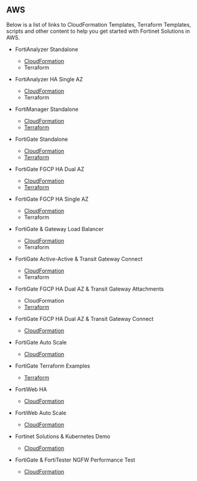 ## AWS

Below is a list of links to CloudFormation Templates, Terraform Templates, scripts and other content to help you get started with Fortinet Solutions in AWS.


  - FortiAnalyzer Standalone
      - [CloudFormation](https://github.com/hgaberra/fortianalyzer-aws-standalone-cloudformation)
      - Terraform
  - FortiAnalyzer HA Single AZ
      - [CloudFormation](https://github.com/hgaberra/fortianalyzer-aws-ha-singleaz-cloudformation)
      - Terraform
  - FortiManager Standalone
      - [CloudFormation](https://github.com/hgaberra/fortimanager-aws-standalone-cloudformation)
      - [Terraform](https://github.com/40netse/fortimanager_existing_vpc.git)
  - FortiGate Standalone
      - [CloudFormation](https://github.com/hgaberra/fortigate-aws-standalone-cloudformation)
      - [Terraform](https://github.com/40netse/single_fortigate_vpc.git)

  - FortiGate FGCP HA Dual AZ
      - [CloudFormation](https://github.com/hgaberra/fortigate-aws-ha-dualaz-cloudformation)
      - [Terraform](https://github.com/40netse/fgcp_ha_tgw_ew_attachments.git)
  - FortiGate FGCP HA Single AZ
      - [CloudFormation](https://github.com/hgaberra/fortigate-aws-ha-singleaz-cloudformation)
      - Terraform
  - FortiGate & Gateway Load Balancer
      - [CloudFormation](https://github.com/hgaberra/fortigate-aws-gwlb-cloudformation)
      - Terraform
  - FortiGate Active-Active & Transit Gateway Connect
      - [CloudFormation](https://github.com/hgaberra/fortigate-aws-tgwconnect-active-active-cloudformation)
      - Terraform
  - FortiGate FGCP HA Dual AZ & Transit Gateway Attachments
    - CloudFormation
    - [Terraform](https://github.com/40netse/fgcp_ha_tgw_ew_attachments.git)
  - FortiGate FGCP HA Dual AZ & Transit Gateway Connect
      - [CloudFormation](https://github.com/hgaberra/fortigate-aws-tgwconnect-ha-dualaz-cloudformation)
  - FortiGate Auto Scale
      - [CloudFormation](https://docs.fortinet.com/document/fortigate-public-cloud/6.4.0/aws-administration-guide/397979/deploying-auto-scaling-on-aws)
  - FortiGate Terraform Examples
      - [Terraform](https://github.com/fortinet/fortigate-terraform-deploy/tree/main/aws)
  - FortiWeb HA
      - [CloudFormation](https://docs.fortinet.com/document/fortiweb-public-cloud/latest/use-case-high-availability-for-fortiweb-on-aws/556435/overview)
  - FortiWeb Auto Scale
      - [CloudFormation](https://docs.fortinet.com/document/fortiweb-public-cloud/latest/deploying-auto-scaling-on-aws)
  - Fortinet Solutions & Kubernetes Demo
      - [CloudFormation](https://github.com/hgaberra/fortigate-fortiadc-forticwp-aws-kubernetes-integration-cloudformation)
  - FortiGate & FortiTester NGFW Performance Test
      - [CloudFormation](https://github.com/hgaberra/fortigate-fortitester-aws-ngfw-performance-test-cloudformation)